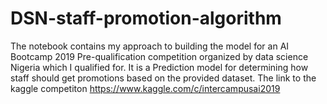 # DSN-staff-promotion-algorithm
The notebook contains my approach to building the model for an AI Bootcamp 2019 Pre-qualification competition organized by data science Nigeria which I qualified for.
It is a Prediction model for determining how staff should get promotions based on the provided dataset.
The link to the kaggle competiton https://www.kaggle.com/c/intercampusai2019
